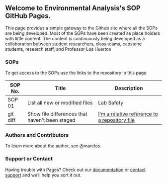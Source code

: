 ## Welcome to Environmental Analysis's SOP GitHub Pages.

This page provides a simple gateway to the Github site where all the SOPs are being developed. Most of the SOPs have been created as place holders with little content. The content is continuously being developed as a collaboration between student researchers, class teams, capstone students, research staff, and Professor Los Huertos

### SOPs

To get access to the SOPs use the links to the repository in this page. 

| SOP No. | Title | Description |
| --- | --- | --- |
| SOP 01 | List all new or modified files | Lab Safety |
| git diff | Show file differences that haven't been staged | [I'm a relative reference to a repository file](../blob/master//01_Laboratory_Safety/Laboratory_Safety_v03.pdf) |

### Authors and Contributors

To learn more about the author, see @marclos.

### Support or Contact
Having trouble with Pages? Check out our [documentation](https://help.github.com/pages) or [contact support](https://github.com/contact) and we’ll help you sort it out.
